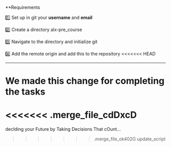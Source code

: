 **Requirements

:one: Set up in git your **username** and **email**

:two: Create a directory alx-pre_course

:three: Navigate to the directory and initialize git

:four: Add the remote origin and add this to the repository
<<<<<<< HEAD

*****************************************************************************************************************
We made this change for completing the tasks 
=======
<<<<<<< .merge_file_cdDxcD
=======


decIding your Future by Taking Decisions That cOunt...
>>>>>>> .merge_file_ok402G
>>>>>>> update_script
